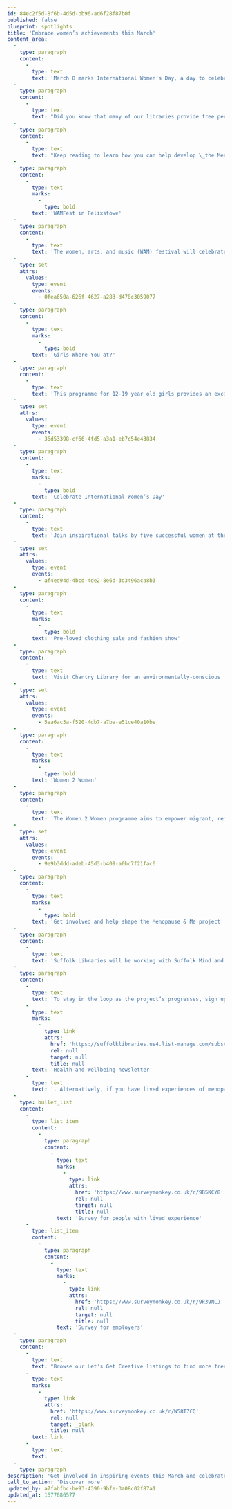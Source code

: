 ```yaml
---
id: 84ec2f5d-8f6b-4d5d-bb96-ad6f28f87b0f
published: false
blueprint: spotlights
title: 'Embrace women’s achievements this March'
content_area:
  -
    type: paragraph
    content:
      -
        type: text
        text: 'March 8 marks International Women’s Day, a day to celebrate the contributions of women, whilst advocating for gender equality. To celebrate this special day, this month’s Let’s Get Creative Spotlight is dedicated to the women of Suffolk.'
  -
    type: paragraph
    content:
      -
        type: text
        text: "Did you know that many of our libraries provide free period products? To tackle period poverty across the county, we provide a range of products from pads, tampons, maternity, and bladder weakness pads, as well as reusable period products! We are also excited to launch the upcoming Menopause & Me project which focuses on supporting anyone who has experience of the (peri)menopause – friends, family and workplaces included! \_"
  -
    type: paragraph
    content:
      -
        type: text
        text: "Keep reading to learn how you can help develop \_the Menopause & Me project and check out some of the amazing events happening in Suffolk which empower women. From the Woman 2 Woman project to an eco-fashion show, inspirational talks, and more!"
  -
    type: paragraph
    content:
      -
        type: text
        marks:
          -
            type: bold
        text: 'WAMFest in Felixstowe'
  -
    type: paragraph
    content:
      -
        type: text
        text: 'The women, arts, and music (WAM) festival will celebrate International Women’s Day with a bang! There will be exhibitions, singers, and workshops in dance, art, and more!'
  -
    type: set
    attrs:
      values:
        type: event
        events:
          - 0fea650a-626f-4627-a283-d478c3059077
  -
    type: paragraph
    content:
      -
        type: text
        marks:
          -
            type: bold
        text: 'Girls Where You at?'
  -
    type: paragraph
    content:
      -
        type: text
        text: 'This programme for 12-19 year old girls provides an exciting opportunity for girls to explore media and learn new skills in radio, music and video production, performance and more!'
  -
    type: set
    attrs:
      values:
        type: event
        events:
          - 36d53398-cf66-4fd5-a3a1-eb7c54e43834
  -
    type: paragraph
    content:
      -
        type: text
        marks:
          -
            type: bold
        text: 'Celebrate International Women’s Day'
  -
    type: paragraph
    content:
      -
        type: text
        text: 'Join inspirational talks by five successful women at the University of Suffolk. There will be opportunities for networking and free refreshments.'
  -
    type: set
    attrs:
      values:
        type: event
        events:
          - af4ed94d-4bcd-4de2-8e6d-3d3496aca8b3
  -
    type: paragraph
    content:
      -
        type: text
        marks:
          -
            type: bold
        text: 'Pre-loved clothing sale and fashion show'
  -
    type: paragraph
    content:
      -
        type: text
        text: 'Visit Chantry Library for an environmentally-conscious fashion show and clothes sale on 8 March.'
  -
    type: set
    attrs:
      values:
        type: event
        events:
          - 5ea6ac3a-f520-4db7-a7ba-e51ce40a10be
  -
    type: paragraph
    content:
      -
        type: text
        marks:
          -
            type: bold
        text: 'Women 2 Woman'
  -
    type: paragraph
    content:
      -
        type: text
        text: 'The Women 2 Women programme aims to empower migrant, refugee, and asylum-seeking women through radio broadcasting, providing a platform for building confidence and acquiring new skills.'
  -
    type: set
    attrs:
      values:
        type: event
        events:
          - 9e9b3ddd-adeb-45d3-b409-a0bc7f21fac6
  -
    type: paragraph
    content:
      -
        type: text
        marks:
          -
            type: bold
        text: 'Get involved and help shape the Menopause & Me project'
  -
    type: paragraph
    content:
      -
        type: text
        text: 'Suffolk Libraries will be working with Suffolk Mind and other partners on Menopause & Me project which will focus on helping those with lived experiences of menopause and perimenopause whilst encouraging employers to pledge support. We also aim to produce and share a range of dedicated resources via the Suffolk Libraries website that will guide employers and people experiencing menopause and perimenopause.'
  -
    type: paragraph
    content:
      -
        type: text
        text: 'To stay in the loop as the project’s progresses, sign up for our '
      -
        type: text
        marks:
          -
            type: link
            attrs:
              href: 'https://suffolklibraries.us4.list-manage.com/subscribe?u=8fdb8e824d6cb5f95be2c5b88&id=7d28c1aa43'
              rel: null
              target: null
              title: null
        text: 'Health and Wellbeing newsletter'
      -
        type: text
        text: '. Alternatively, if you have lived experiences of menopause or perimenopause or are an employer, you can help to further plan and develop the Menopause & Me project by completing the surveys below.'
  -
    type: bullet_list
    content:
      -
        type: list_item
        content:
          -
            type: paragraph
            content:
              -
                type: text
                marks:
                  -
                    type: link
                    attrs:
                      href: 'https://www.surveymonkey.co.uk/r/9B5KCY8'
                      rel: null
                      target: null
                      title: null
                text: 'Survey for people with lived experience'
      -
        type: list_item
        content:
          -
            type: paragraph
            content:
              -
                type: text
                marks:
                  -
                    type: link
                    attrs:
                      href: 'https://www.surveymonkey.co.uk/r/9R39NCJ'
                      rel: null
                      target: null
                      title: null
                text: 'Survey for employers'
  -
    type: paragraph
    content:
      -
        type: text
        text: "Browse our Let's Get Creative listings to find more free and low-cost activities suited for everyone! If you know of any event or activity that you would like to see listed here, fill out the details via this\_"
      -
        type: text
        marks:
          -
            type: link
            attrs:
              href: 'https://www.surveymonkey.co.uk/r/W58T7CQ'
              rel: null
              target: _blank
              title: null
        text: link
      -
        type: text
        text: .
  -
    type: paragraph
description: 'Get involved in inspiring events this March and celebrate women’s independence!  Wherever you’re from, however old you are, if you identify as a woman there are incredible events in store all over Suffolk. Just read on to find out more…'
call_to_action: 'Discover more'
updated_by: a7fabfbc-be93-4390-9bfe-3a08c02f87a1
updated_at: 1677686577
---
```

